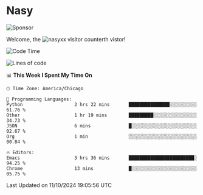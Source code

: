 # Nasy

<!--
<p align="center">
<img height="200" src="https://github-readme-stats.vercel.app/api?username=nasyxx&count_private=true&show_icons=true&theme=dracula&include_all_commits=true"/>
<img height="200" src="https://github-readme-stats.vercel.app/api/top-langs/?username=nasyxx&theme=dracula&hide=html,jupyter+notebook&count_private=true&show_icons=true"/>
</p>

  
----------------
-->

![Sponsor](https://img.shields.io/static/v1.svg?label=Sponsor&message=%E2%9D%A4&logo=GitHub&style=flat&color=pink)
 
Welcome, the ![nasyxx visitor counter](https://count.getloli.com/get/@nasyxx?theme=rule34)th vistor!
 
<!--START_SECTION:waka-->
![Code Time](http://img.shields.io/badge/Code%20Time-4%2C694%20hrs-blue)

![Lines of code](https://img.shields.io/badge/From%20Hello%20World%20I%27ve%20Written-0%20lines%20of%20code-blue)

📊 **This Week I Spent My Time On** 

```text
🕑︎ Time Zone: America/Chicago

💬 Programming Languages: 
Python                   2 hrs 22 mins       ███████████████░░░░░░░░░░   61.76 % 
Other                    1 hr 19 mins        █████████░░░░░░░░░░░░░░░░   34.73 % 
JSON                     6 mins              █░░░░░░░░░░░░░░░░░░░░░░░░   02.67 % 
Org                      1 min               ░░░░░░░░░░░░░░░░░░░░░░░░░   00.84 % 

🔥 Editors: 
Emacs                    3 hrs 36 mins       ████████████████████████░   94.25 % 
Chrome                   13 mins             █░░░░░░░░░░░░░░░░░░░░░░░░   05.75 % 
```


 Last Updated on 11/10/2024 19:05:56 UTC
<!--END_SECTION:waka-->

<!-- ![visitors](https://visitor-badge.laobi.icu/badge?page_id=nasyxx.nasyxx) -->
